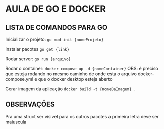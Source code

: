 # AULA DE GO E DOCKER

## LISTA DE COMANDOS PARA GO

Inicializar o projeto:
```go mod init {nomeProjeto}```

Instalar pacotes
```go get {link}```

Rodar server:
```go run {arquivo}```

Rodar o container:
```docker compose up -d {nomeContainer}```
OBS: é preciso que esteja rodando no mesmo caminho de onde esta o arquivo docker-compose.yml e que o docker desktop esteja aberto

Gerar imagem da aplicação
```docker build -t {nomeDaImagem} .```

## OBSERVAÇÕES
Pra uma struct ser visivel para os outros pacotes a primeira letra deve ser maiuscula
